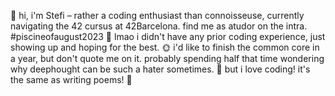   🌸 hi, i'm Stefi – rather a coding enthusiast than connoisseuse, currently navigating the 42 cursus at 42Barcelona. find me as atudor on the intra. #piscineofaugust2023
  🌼 lmao i didn't have any prior coding experience, just showing up and hoping for the best.
  🌞 i'd like to finish the common core in a year, but don't quote me on it. probably spending half that time wondering why deephought can be such a hater sometimes.
  🌟 but i love coding! it's the same as writing poems! 🌸
